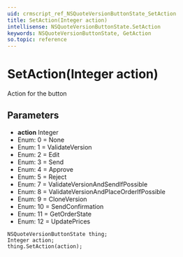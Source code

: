 ```yaml
---
uid: crmscript_ref_NSQuoteVersionButtonState_SetAction
title: SetAction(Integer action)
intellisense: NSQuoteVersionButtonState.SetAction
keywords: NSQuoteVersionButtonState, GetAction
so.topic: reference
---
```


# SetAction(Integer action)

Action for the button

## Parameters

* **action** Integer
* Enum: 0 = None
* Enum: 1 = ValidateVersion
* Enum: 2 = Edit
* Enum: 3 = Send
* Enum: 4 = Approve
* Enum: 5 = Reject
* Enum: 7 = ValidateVersionAndSendIfPossible
* Enum: 8 = ValidateVersionAndPlaceOrderIfPossible
* Enum: 9 = CloneVersion
* Enum: 10 = SendConfirmation
* Enum: 11 = GetOrderState
* Enum: 12 = UpdatePrices

```crmscript
NSQuoteVersionButtonState thing;
Integer action;
thing.SetAction(action);
```

